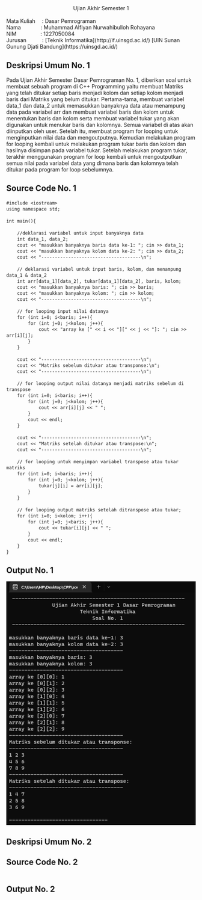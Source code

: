 <center>Ujian Akhir Semester 1</center>
<br>Mata Kuliah&ensp;&ensp; : Dasar Pemrograman
<br>Nama&ensp;&ensp;&ensp;&ensp;&ensp;&ensp;&ensp;&nbsp;: Muhammad Alfiyan Nurwahibulloh Rohayana
<br>NIM&emsp;&emsp;&emsp;&emsp;&nbsp; : 1227050084
<br>Jurusan&emsp;&emsp;&emsp;: [Teknik Informatika](http://if.uinsgd.ac.id/) [UIN Sunan Gunung Djati Bandung](https://uinsgd.ac.id/) 

## Deskripsi Umum No. 1

Pada Ujian Akhir Semester Dasar Pemrograman No. 1, diberikan soal untuk membuat sebuah program di C++ Programming yaitu membuat Matriks yang telah ditukar setiap baris menjadi kolom dan setiap kolom menjadi baris dari Matriks yang belum ditukar. Pertama-tama, membuat variabel data_1 dan data_2 untuk memasukkan banyaknya data atau menampung data pada variabel arr dan membuat variabel baris dan kolom untuk menentukan baris dan kolom serta membuat variabel tukar yang akan digunakan untuk menukar baris dan kolomnya. Semua variabel di atas akan diinputkan oleh user. Setelah itu, membuat program for looping untuk menginputkan nilai data dan mengoutputnya. Kemudian melakukan program for looping kembali untuk melakukan program tukar baris dan kolom dan hasilnya disimpan pada variabel tukar. Setelah melakukan program tukar, terakhir menggunakan program for loop kembali untuk mengoutputkan semua nilai pada variabel data yang dimana baris dan kolomnya telah ditukar pada program for loop sebelumnya.

## Source Code No. 1
```
#include <iostream>
using namespace std;

int main(){
	
	//deklarasi variabel untuk input banyaknya data
	int data_1, data_2;
	cout << "masukkan banyaknya baris data ke-1: "; cin >> data_1;
	cout << "masukkan banyaknya kolom data ke-2: "; cin >> data_2;
	cout << "-------------------------------------\n";
	
	// deklarasi variabel untuk input baris, kolom, dan menampung data_1 & data_2
	int arr[data_1][data_2], tukar[data_1][data_2], baris, kolom;
	cout << "masukkan banyaknya baris: "; cin >> baris;
	cout << "masukkan banyaknya kolom: "; cin >> kolom;
	cout << "-------------------------------------\n";
	
	// for looping input nilai datanya
	for (int i=0; i<baris; i++){
		for (int j=0; j<kolom; j++){
			cout << "array ke [" << i << "][" << j << "]: "; cin >> arr[i][j];
		}
	}
	
	cout << "-------------------------------------\n";
	cout << "Matriks sebelum ditukar atau transponse:\n";
	cout << "-------------------------------------\n";
	
	// for looping output nilai datanya menjadi matriks sebelum di transpose
	for (int i=0; i<baris; i++){
		for (int j=0; j<kolom; j++){
			cout << arr[i][j] << " ";
		}
		cout << endl;
	}
	
	cout << "-------------------------------------\n";
	cout << "Matriks setelah ditukar atau transpose:\n";
	cout << "-------------------------------------\n";
	
	// for looping untuk menyimpan variabel transpose atau tukar matriks
	for (int i=0; i<baris; i++){
		for (int j=0; j<kolom; j++){
			tukar[j][i] = arr[i][j];
		}
	}

	// for looping output matriks setelah ditranspose atau tukar;
	for (int i=0; i<kolom; i++){
		for (int j=0; j<baris; j++){
			cout << tukar[i][j] << " ";
		}
		cout << endl;
	}	
}
```

## Output No. 1

<img src="screenshot_source_code_UAS_no_1.png">


## Deskripsi Umum No. 2

## Source Code No. 2
```
```

## Output No. 2

